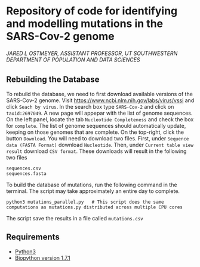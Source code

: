 # Repository of code for identifying and modelling mutations in the SARS-Cov-2 genome
###### JARED L OSTMEYER, ASSISTANT PROFESSOR, UT SOUTHWESTERN DEPARTMENT OF POPULATION AND DATA SCIENCES

## Rebuilding the Database

To rebuild the database, we need to first download available versions of the SARS-Cov-2 genome. Visit https://www.ncbi.nlm.nih.gov/labs/virus/vssi and click `Seach by virus`. In the search box type `SARS-Cov-2` and click on `taxid:2697049`. A new page will appepar with the list of genome sequences. On the left panel, locate the tab `Nucleotide Completeness` and check the box for `complete`. The list of genome sequences should automatically update, keeping on those genomes that are complete. On the top-right, click the button `Download`. You will need to download two files. First, under `Sequence data (FASTA Format)` download `Nucleotide`. Then, under `Current table view result` download `CSV format`. These downloads will result in the following two files

```
sequences.csv
sequences.fasta
```

To build the database of mutations, run the following command in the terminal. The script may take approximately an entire day to complete.

```
python3 mutations_parallel.py   # This script does the same computations as mutations.py distributed across multiple CPU cores
```

The script save the results in a file called `mutations.csv`

## Requirements

* [Python3](https://www.python.org/)
* [Biopython version 1.7.1](https://biopython.org/)

